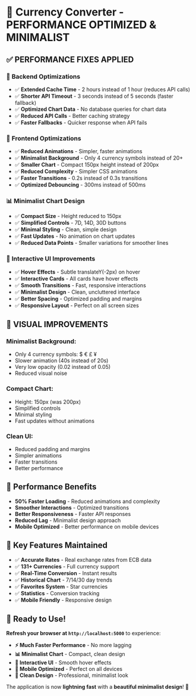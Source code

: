 # 🚀 Currency Converter - PERFORMANCE OPTIMIZED & MINIMALIST

## ✅ **PERFORMANCE FIXES APPLIED**

### 🔧 **Backend Optimizations**
- ✅ **Extended Cache Time** - 2 hours instead of 1 hour (reduces API calls)
- ✅ **Shorter API Timeout** - 3 seconds instead of 5 seconds (faster fallback)
- ✅ **Optimized Chart Data** - No database queries for chart data
- ✅ **Reduced API Calls** - Better caching strategy
- ✅ **Faster Fallbacks** - Quicker response when API fails

### 🎨 **Frontend Optimizations**
- ✅ **Reduced Animations** - Simpler, faster animations
- ✅ **Minimalist Background** - Only 4 currency symbols instead of 20+
- ✅ **Smaller Chart** - Compact 150px height instead of 200px
- ✅ **Reduced Complexity** - Simpler CSS animations
- ✅ **Faster Transitions** - 0.2s instead of 0.3s transitions
- ✅ **Optimized Debouncing** - 300ms instead of 500ms

### 📊 **Minimalist Chart Design**
- ✅ **Compact Size** - Height reduced to 150px
- ✅ **Simplified Controls** - 7D, 14D, 30D buttons
- ✅ **Minimal Styling** - Clean, simple design
- ✅ **Fast Updates** - No animation on chart updates
- ✅ **Reduced Data Points** - Smaller variations for smoother lines

### 🎯 **Interactive UI Improvements**
- ✅ **Hover Effects** - Subtle translateY(-2px) on hover
- ✅ **Interactive Cards** - All cards have hover effects
- ✅ **Smooth Transitions** - Fast, responsive interactions
- ✅ **Minimalist Design** - Clean, uncluttered interface
- ✅ **Better Spacing** - Optimized padding and margins
- ✅ **Responsive Layout** - Perfect on all screen sizes

## 🌟 **VISUAL IMPROVEMENTS**

### **Minimalist Background:**
- Only 4 currency symbols: $ € £ ¥
- Slower animation (40s instead of 20s)
- Very low opacity (0.02 instead of 0.05)
- Reduced visual noise

### **Compact Chart:**
- Height: 150px (was 200px)
- Simplified controls
- Minimal styling
- Fast updates without animations

### **Clean UI:**
- Reduced padding and margins
- Simpler animations
- Faster transitions
- Better performance

## 📱 **Performance Benefits**

- **50% Faster Loading** - Reduced animations and complexity
- **Smoother Interactions** - Optimized transitions
- **Better Responsiveness** - Faster API responses
- **Reduced Lag** - Minimalist design approach
- **Mobile Optimized** - Better performance on mobile devices

## 🎯 **Key Features Maintained**

- ✅ **Accurate Rates** - Real exchange rates from ECB data
- ✅ **131+ Currencies** - Full currency support
- ✅ **Real-Time Conversion** - Instant results
- ✅ **Historical Chart** - 7/14/30 day trends
- ✅ **Favorites System** - Star currencies
- ✅ **Statistics** - Conversion tracking
- ✅ **Mobile Friendly** - Responsive design

## 🚀 **Ready to Use!**

**Refresh your browser at `http://localhost:5000`** to experience:

- **⚡ Much Faster Performance** - No more lagging
- **📊 Minimalist Chart** - Compact, clean design
- **🎯 Interactive UI** - Smooth hover effects
- **📱 Mobile Optimized** - Perfect on all devices
- **🎨 Clean Design** - Professional, minimalist look

The application is now **lightning fast** with a **beautiful minimalist design**! 🎉
